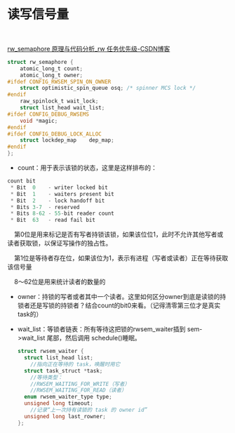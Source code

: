 # 读写信号量

    

[rw_semaphore 原理与代码分析_rw 任务优先级-CSDN博客](https://blog.csdn.net/feisezaiyue/article/details/127809980)

```c
struct rw_semaphore {
    atomic_long_t count;
    atomic_long_t owner;
#ifdef CONFIG_RWSEM_SPIN_ON_OWNER
    struct optimistic_spin_queue osq; /* spinner MCS lock */
#endif
    raw_spinlock_t wait_lock;
    struct list_head wait_list;
#ifdef CONFIG_DEBUG_RWSEMS
    void *magic;
#endif
#ifdef CONFIG_DEBUG_LOCK_ALLOC
    struct lockdep_map    dep_map;
#endif
};
```

+ count：用于表示该锁的状态，这里是这样排布的：

```c
count bit
 * Bit  0    - writer locked bit
 * Bit  1    - waiters present bit
 * Bit  2    - lock handoff bit
 * Bits 3-7  - reserved
 * Bits 8-62 - 55-bit reader count
 * Bit  63   - read fail bit
```

    第0位是用来标记是否有写者持锁该锁，如果该位位1，此时不允许其他写者或读者获取锁，以保证写操作的独占性。

    第1位是等待者存在位，如果该位为1，表示有进程（写者或读者）正在等待获取该信号量

    8～62位是用来统计读者的数量的

+ owner：持锁的写者或者其中一个读者。这里如何区分owner到底是读锁的持锁者还是写锁的持锁者？结合count的bit0来看。（记得清零第三位才是真实task的）
+ wait_list：等锁者链表：所有等待这把锁的rwsem_waiter插到 sem->wait_list 尾部，然后调用 schedule()睡眠。
  
  ```c
  struct rwsem_waiter {
  	struct list_head list;
      //指向正在等待的 task，唤醒时用它
  	struct task_struct *task;
      //等待类型：
      //RWSEM_WAITING_FOR_WRITE（写者）
      //RWSEM_WAITING_FOR_READ（读者）
  	enum rwsem_waiter_type type;
  	unsigned long timeout;
      //记录“上一次持有读锁的 task 的 owner id”
  	unsigned long last_rowner;
  };
  ```


